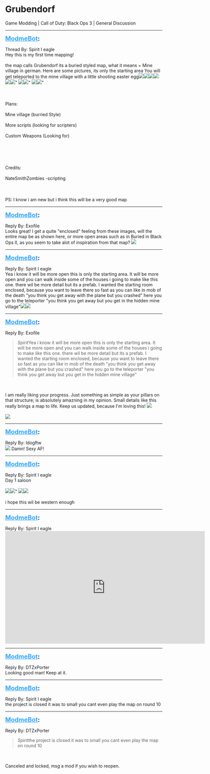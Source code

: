 # Grubendorf
Game Modding | Call of Duty: Black Ops 3 | General Discussion

---
<strong style="font-size: 1.4em;"><span style="text-decoration: underline;text-decoration-color: #34a7f9;"><span style="color:#34a7f9;">ModmeBot</span></span>:</strong>

<p>Thread By: Spirit I eagle<br />Hey this is my first time mapping!<br /><br /> the map calls Grubendorf its a buried styled map, what it means = Mine village in german. Here are some pictures, its only the starting area You will get teleported to the mine village with a little shooting easter egg<img style="max-width: 500px;" src="&lt;a href="><img style="max-width: 500px;" src="http://i66.tinypic.com/htzkvk.jpg"><img style="max-width: 500px;" src="&lt;a href="><img style="max-width: 500px;" src="http://i63.tinypic.com/rua646.jpg"><img style="max-width: 500px;" src="&lt;a href="><img style="max-width: 500px;" src="http://i63.tinypic.com/2vb4zkn.jpg">&quot; <img style="max-width: 500px;" src="&lt;a href="><img style="max-width: 500px;" src="http://i67.tinypic.com/xnur6o.jpg">&quot; <img style="max-width: 500px;" src="&lt;a href="><img style="max-width: 500px;" src="http://i67.tinypic.com/1zvu92o.jpg">&quot;<br /><br /><br /><br />Plans:<br /><br />Mine village (burried Style)<br /><br />More scripts (looking for scripters)<br /><br />Custom Weapons (Looking for)<br /><br /><br /><br /><br /><br />Credits:<br /><br />NateSmithZombies -scripting<br /><br /><br /><br />PS: I know i am new but i think this will be a very good map</p>

---
<strong style="font-size: 1.4em;"><span style="text-decoration: underline;text-decoration-color: #34a7f9;"><span style="color:#34a7f9;">ModmeBot</span></span>:</strong>

<p>Reply By: Exofile<br />Looks great! I get a quite &quot;enclosed&quot; feeling from these images, will the entire map be as shown here, or more open areas such as in Buried in Black Ops II, as you seem to take alot of inspiration from that map? <img style="max-width: 500px;" src="http://aviacreations.com/modme/emoticons/toothlessan.gif"></p>

---
<strong style="font-size: 1.4em;"><span style="text-decoration: underline;text-decoration-color: #34a7f9;"><span style="color:#34a7f9;">ModmeBot</span></span>:</strong>

<p>Reply By: Spirit I eagle<br />Yea i know it will be more open this is only the starting area. It will be more open and you can walk inside some of the houses i going to make like this one. there wil be more detail but its a prefab. I wanted the starting room enclosed, because you want to leave there so fast as you can like in mob of the death &quot;you think you get away with the plane but you crashed&quot; here you go to the teleporter &quot;you think you get away but you get in the hidden mine village&quot;<img style="max-width: 500px;" src="&lt;a href="><img style="max-width: 500px;" src="http://i67.tinypic.com/200g41u.jpg"></p>

---
<strong style="font-size: 1.4em;"><span style="text-decoration: underline;text-decoration-color: #34a7f9;"><span style="color:#34a7f9;">ModmeBot</span></span>:</strong>

<p>Reply By: Exofile<br /><blockquote><em>Spirit</em>Yea i know it will be more open this is only the starting area. It will be more open and you can walk inside some of the houses i going to make like this one. there wil be more detail but its a prefab. I wanted the starting room enclosed, because you want to leave there so fast as you can like in mob of the death &quot;you think you get away with the plane but you crashed&quot; here you go to the teleporter &quot;you think you get away but you get in the hidden mine village&quot;</blockquote><br /><br />I am really liking your progress. Just something as simple as your pillars on that structure; is absolutely amazning in my opinion. Small details like this really brings a map to life. Keep us updated, because I&#39;m loving this! <img style="max-width: 500px;" src="http://aviacreations.com/modme/emoticons/toothlessan.gif"><br /><br /><img style="max-width: 500px;" src="http://i.imgur.com/t2DnMAN.png"></p>

---
<strong style="font-size: 1.4em;"><span style="text-decoration: underline;text-decoration-color: #34a7f9;"><span style="color:#34a7f9;">ModmeBot</span></span>:</strong>

<p>Reply By: Idogftw<br /><img style="max-width: 500px;" src="http://aviacreations.com/modme/emoticons/megusta.png"> Damn! Sexy AF!</p>

---
<strong style="font-size: 1.4em;"><span style="text-decoration: underline;text-decoration-color: #34a7f9;"><span style="color:#34a7f9;">ModmeBot</span></span>:</strong>

<p>Reply By: Spirit I eagle<br />Day 1 saloon <br /><br /><img style="max-width: 500px;" src="&lt;a href="><img style="max-width: 500px;" src="http://i65.tinypic.com/8xvplk.jpg">&quot; <img style="max-width: 500px;" src="&lt;a href="><img style="max-width: 500px;" src="http://i63.tinypic.com/sgqqon.jpg"><br /><br />i hope this wil be western enough</p>

---
<strong style="font-size: 1.4em;"><span style="text-decoration: underline;text-decoration-color: #34a7f9;"><span style="color:#34a7f9;">ModmeBot</span></span>:</strong>

<p>Reply By: Spirit I eagle<br /><iframe type="text/html" width="640" height="360" src="https://www.youtube.com/embed/6pzFhWC_t20" frameborder="0"></iframe></p>

---
<strong style="font-size: 1.4em;"><span style="text-decoration: underline;text-decoration-color: #34a7f9;"><span style="color:#34a7f9;">ModmeBot</span></span>:</strong>

<p>Reply By: DTZxPorter<br />Looking good man! Keep at it.</p>

---
<strong style="font-size: 1.4em;"><span style="text-decoration: underline;text-decoration-color: #34a7f9;"><span style="color:#34a7f9;">ModmeBot</span></span>:</strong>

<p>Reply By: Spirit I eagle<br />the project is closed it was to small you cant even play the map on round 10</p>

---
<strong style="font-size: 1.4em;"><span style="text-decoration: underline;text-decoration-color: #34a7f9;"><span style="color:#34a7f9;">ModmeBot</span></span>:</strong>

<p>Reply By: DTZxPorter<br /><blockquote><em>Spirit</em>the project is closed it was to small you cant even play the map on round 10</blockquote><br /><br />Canceled and locked, msg a mod if you wish to reopen.</p>

